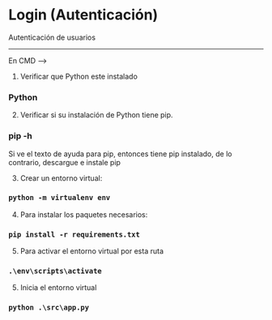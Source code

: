 # Login (Autenticación)

Autenticación de usuarios

<hr/>
En CMD -->

1. Verificar que Python este instalado
### Python

2. Verificar si su instalación de Python tiene pip.
### pip -h
Si ve el texto de ayuda para pip, entonces tiene pip instalado, de lo contrario, descargue e instale pip

3. Crear un entorno virtual:
### `python -m virtualenv env`

4. Para instalar los paquetes necesarios:
### `pip install -r requirements.txt`

5. Para activar el entorno virtual por esta ruta
### `.\env\scripts\activate`

5. Inicia el entorno virtual
### `python .\src\app.py`